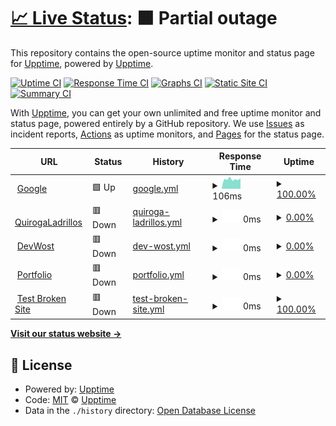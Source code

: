 # [📈 Live Status](https://upptime.github.io/upptime): <!--live status--> **🟧 Partial outage**

This repository contains the open-source uptime monitor and status page for [Upptime](https://upptime.js.org), powered by [Upptime](https://github.com/upptime/upptime).

[![Uptime CI](https://github.com/matirrudo/status/workflows/Uptime%20CI/badge.svg)](https://github.com/matirrudo/status/actions?query=workflow%3A%22Uptime+CI%22)
[![Response Time CI](https://github.com/matirrudo/status/workflows/Response%20Time%20CI/badge.svg)](https://github.com/matirrudo/status/actions?query=workflow%3A%22Response+Time+CI%22)
[![Graphs CI](https://github.com/matirrudo/status/workflows/Graphs%20CI/badge.svg)](https://github.com/matirrudo/status/actions?query=workflow%3A%22Graphs+CI%22)
[![Static Site CI](https://github.com/matirrudo/status/workflows/Static%20Site%20CI/badge.svg)](https://github.com/matirrudo/status/actions?query=workflow%3A%22Static+Site+CI%22)
[![Summary CI](https://github.com/matirrudo/status/workflows/Summary%20CI/badge.svg)](https://github.com/matirrudo/status/actions?query=workflow%3A%22Summary+CI%22)

With [Upptime](https://upptime.js.org), you can get your own unlimited and free uptime monitor and status page, powered entirely by a GitHub repository. We use [Issues](https://github.com/upptime/upptime/issues) as incident reports, [Actions](https://github.com/matirrudo/status/actions) as uptime monitors, and [Pages](https://upptime.github.io/upptime) for the status page.

<!--start: status pages-->
<!-- This summary is generated by Upptime (https://github.com/upptime/upptime) -->
<!-- Do not edit this manually, your changes will be overwritten -->
<!-- prettier-ignore -->
| URL | Status | History | Response Time | Uptime |
| --- | ------ | ------- | ------------- | ------ |
| <img alt="" src="https://icons.duckduckgo.com/ip3/www.google.com.ico" height="13"> [Google](https://www.google.com) | 🟩 Up | [google.yml](https://github.com/matirrudo/status/commits/HEAD/history/google.yml) | <details><summary><img alt="Response time graph" src="./graphs/google/response-time-week.png" height="20"> 106ms</summary><br><a href="https://matirrudo.github.io/status/history/google"><img alt="Response time 110" src="https://img.shields.io/endpoint?url=https%3A%2F%2Fraw.githubusercontent.com%2Fmatirrudo%2Fstatus%2FHEAD%2Fapi%2Fgoogle%2Fresponse-time.json"></a><br><a href="https://matirrudo.github.io/status/history/google"><img alt="24-hour response time 200" src="https://img.shields.io/endpoint?url=https%3A%2F%2Fraw.githubusercontent.com%2Fmatirrudo%2Fstatus%2FHEAD%2Fapi%2Fgoogle%2Fresponse-time-day.json"></a><br><a href="https://matirrudo.github.io/status/history/google"><img alt="7-day response time 106" src="https://img.shields.io/endpoint?url=https%3A%2F%2Fraw.githubusercontent.com%2Fmatirrudo%2Fstatus%2FHEAD%2Fapi%2Fgoogle%2Fresponse-time-week.json"></a><br><a href="https://matirrudo.github.io/status/history/google"><img alt="30-day response time 92" src="https://img.shields.io/endpoint?url=https%3A%2F%2Fraw.githubusercontent.com%2Fmatirrudo%2Fstatus%2FHEAD%2Fapi%2Fgoogle%2Fresponse-time-month.json"></a><br><a href="https://matirrudo.github.io/status/history/google"><img alt="1-year response time 110" src="https://img.shields.io/endpoint?url=https%3A%2F%2Fraw.githubusercontent.com%2Fmatirrudo%2Fstatus%2FHEAD%2Fapi%2Fgoogle%2Fresponse-time-year.json"></a></details> | <details><summary><a href="https://matirrudo.github.io/status/history/google">100.00%</a></summary><a href="https://matirrudo.github.io/status/history/google"><img alt="All-time uptime 100.00%" src="https://img.shields.io/endpoint?url=https%3A%2F%2Fraw.githubusercontent.com%2Fmatirrudo%2Fstatus%2FHEAD%2Fapi%2Fgoogle%2Fuptime.json"></a><br><a href="https://matirrudo.github.io/status/history/google"><img alt="24-hour uptime 100.00%" src="https://img.shields.io/endpoint?url=https%3A%2F%2Fraw.githubusercontent.com%2Fmatirrudo%2Fstatus%2FHEAD%2Fapi%2Fgoogle%2Fuptime-day.json"></a><br><a href="https://matirrudo.github.io/status/history/google"><img alt="7-day uptime 100.00%" src="https://img.shields.io/endpoint?url=https%3A%2F%2Fraw.githubusercontent.com%2Fmatirrudo%2Fstatus%2FHEAD%2Fapi%2Fgoogle%2Fuptime-week.json"></a><br><a href="https://matirrudo.github.io/status/history/google"><img alt="30-day uptime 100.00%" src="https://img.shields.io/endpoint?url=https%3A%2F%2Fraw.githubusercontent.com%2Fmatirrudo%2Fstatus%2FHEAD%2Fapi%2Fgoogle%2Fuptime-month.json"></a><br><a href="https://matirrudo.github.io/status/history/google"><img alt="1-year uptime 99.99%" src="https://img.shields.io/endpoint?url=https%3A%2F%2Fraw.githubusercontent.com%2Fmatirrudo%2Fstatus%2FHEAD%2Fapi%2Fgoogle%2Fuptime-year.json"></a></details>
| <img alt="" src="https://icons.duckduckgo.com/ip3/www.quirogaladrillos.com.ar.ico" height="13"> [QuirogaLadrillos](https://www.quirogaladrillos.com.ar/) | 🟥 Down | [quiroga-ladrillos.yml](https://github.com/matirrudo/status/commits/HEAD/history/quiroga-ladrillos.yml) | <details><summary><img alt="Response time graph" src="./graphs/quiroga-ladrillos/response-time-week.png" height="20"> 0ms</summary><br><a href="https://matirrudo.github.io/status/history/quiroga-ladrillos"><img alt="Response time 0" src="https://img.shields.io/endpoint?url=https%3A%2F%2Fraw.githubusercontent.com%2Fmatirrudo%2Fstatus%2FHEAD%2Fapi%2Fquiroga-ladrillos%2Fresponse-time.json"></a><br><a href="https://matirrudo.github.io/status/history/quiroga-ladrillos"><img alt="24-hour response time 0" src="https://img.shields.io/endpoint?url=https%3A%2F%2Fraw.githubusercontent.com%2Fmatirrudo%2Fstatus%2FHEAD%2Fapi%2Fquiroga-ladrillos%2Fresponse-time-day.json"></a><br><a href="https://matirrudo.github.io/status/history/quiroga-ladrillos"><img alt="7-day response time 0" src="https://img.shields.io/endpoint?url=https%3A%2F%2Fraw.githubusercontent.com%2Fmatirrudo%2Fstatus%2FHEAD%2Fapi%2Fquiroga-ladrillos%2Fresponse-time-week.json"></a><br><a href="https://matirrudo.github.io/status/history/quiroga-ladrillos"><img alt="30-day response time 0" src="https://img.shields.io/endpoint?url=https%3A%2F%2Fraw.githubusercontent.com%2Fmatirrudo%2Fstatus%2FHEAD%2Fapi%2Fquiroga-ladrillos%2Fresponse-time-month.json"></a><br><a href="https://matirrudo.github.io/status/history/quiroga-ladrillos"><img alt="1-year response time 0" src="https://img.shields.io/endpoint?url=https%3A%2F%2Fraw.githubusercontent.com%2Fmatirrudo%2Fstatus%2FHEAD%2Fapi%2Fquiroga-ladrillos%2Fresponse-time-year.json"></a></details> | <details><summary><a href="https://matirrudo.github.io/status/history/quiroga-ladrillos">0.00%</a></summary><a href="https://matirrudo.github.io/status/history/quiroga-ladrillos"><img alt="All-time uptime 21.10%" src="https://img.shields.io/endpoint?url=https%3A%2F%2Fraw.githubusercontent.com%2Fmatirrudo%2Fstatus%2FHEAD%2Fapi%2Fquiroga-ladrillos%2Fuptime.json"></a><br><a href="https://matirrudo.github.io/status/history/quiroga-ladrillos"><img alt="24-hour uptime 0.00%" src="https://img.shields.io/endpoint?url=https%3A%2F%2Fraw.githubusercontent.com%2Fmatirrudo%2Fstatus%2FHEAD%2Fapi%2Fquiroga-ladrillos%2Fuptime-day.json"></a><br><a href="https://matirrudo.github.io/status/history/quiroga-ladrillos"><img alt="7-day uptime 0.00%" src="https://img.shields.io/endpoint?url=https%3A%2F%2Fraw.githubusercontent.com%2Fmatirrudo%2Fstatus%2FHEAD%2Fapi%2Fquiroga-ladrillos%2Fuptime-week.json"></a><br><a href="https://matirrudo.github.io/status/history/quiroga-ladrillos"><img alt="30-day uptime 0.00%" src="https://img.shields.io/endpoint?url=https%3A%2F%2Fraw.githubusercontent.com%2Fmatirrudo%2Fstatus%2FHEAD%2Fapi%2Fquiroga-ladrillos%2Fuptime-month.json"></a><br><a href="https://matirrudo.github.io/status/history/quiroga-ladrillos"><img alt="1-year uptime 0.00%" src="https://img.shields.io/endpoint?url=https%3A%2F%2Fraw.githubusercontent.com%2Fmatirrudo%2Fstatus%2FHEAD%2Fapi%2Fquiroga-ladrillos%2Fuptime-year.json"></a></details>
| <img alt="" src="https://icons.duckduckgo.com/ip3/game.quirogaladrillos.com.ar.ico" height="13"> [DevWost](https://game.quirogaladrillos.com.ar/) | 🟥 Down | [dev-wost.yml](https://github.com/matirrudo/status/commits/HEAD/history/dev-wost.yml) | <details><summary><img alt="Response time graph" src="./graphs/dev-wost/response-time-week.png" height="20"> 0ms</summary><br><a href="https://matirrudo.github.io/status/history/dev-wost"><img alt="Response time 0" src="https://img.shields.io/endpoint?url=https%3A%2F%2Fraw.githubusercontent.com%2Fmatirrudo%2Fstatus%2FHEAD%2Fapi%2Fdev-wost%2Fresponse-time.json"></a><br><a href="https://matirrudo.github.io/status/history/dev-wost"><img alt="24-hour response time 0" src="https://img.shields.io/endpoint?url=https%3A%2F%2Fraw.githubusercontent.com%2Fmatirrudo%2Fstatus%2FHEAD%2Fapi%2Fdev-wost%2Fresponse-time-day.json"></a><br><a href="https://matirrudo.github.io/status/history/dev-wost"><img alt="7-day response time 0" src="https://img.shields.io/endpoint?url=https%3A%2F%2Fraw.githubusercontent.com%2Fmatirrudo%2Fstatus%2FHEAD%2Fapi%2Fdev-wost%2Fresponse-time-week.json"></a><br><a href="https://matirrudo.github.io/status/history/dev-wost"><img alt="30-day response time 0" src="https://img.shields.io/endpoint?url=https%3A%2F%2Fraw.githubusercontent.com%2Fmatirrudo%2Fstatus%2FHEAD%2Fapi%2Fdev-wost%2Fresponse-time-month.json"></a><br><a href="https://matirrudo.github.io/status/history/dev-wost"><img alt="1-year response time 0" src="https://img.shields.io/endpoint?url=https%3A%2F%2Fraw.githubusercontent.com%2Fmatirrudo%2Fstatus%2FHEAD%2Fapi%2Fdev-wost%2Fresponse-time-year.json"></a></details> | <details><summary><a href="https://matirrudo.github.io/status/history/dev-wost">0.00%</a></summary><a href="https://matirrudo.github.io/status/history/dev-wost"><img alt="All-time uptime 21.10%" src="https://img.shields.io/endpoint?url=https%3A%2F%2Fraw.githubusercontent.com%2Fmatirrudo%2Fstatus%2FHEAD%2Fapi%2Fdev-wost%2Fuptime.json"></a><br><a href="https://matirrudo.github.io/status/history/dev-wost"><img alt="24-hour uptime 0.00%" src="https://img.shields.io/endpoint?url=https%3A%2F%2Fraw.githubusercontent.com%2Fmatirrudo%2Fstatus%2FHEAD%2Fapi%2Fdev-wost%2Fuptime-day.json"></a><br><a href="https://matirrudo.github.io/status/history/dev-wost"><img alt="7-day uptime 0.00%" src="https://img.shields.io/endpoint?url=https%3A%2F%2Fraw.githubusercontent.com%2Fmatirrudo%2Fstatus%2FHEAD%2Fapi%2Fdev-wost%2Fuptime-week.json"></a><br><a href="https://matirrudo.github.io/status/history/dev-wost"><img alt="30-day uptime 0.00%" src="https://img.shields.io/endpoint?url=https%3A%2F%2Fraw.githubusercontent.com%2Fmatirrudo%2Fstatus%2FHEAD%2Fapi%2Fdev-wost%2Fuptime-month.json"></a><br><a href="https://matirrudo.github.io/status/history/dev-wost"><img alt="1-year uptime 0.00%" src="https://img.shields.io/endpoint?url=https%3A%2F%2Fraw.githubusercontent.com%2Fmatirrudo%2Fstatus%2FHEAD%2Fapi%2Fdev-wost%2Fuptime-year.json"></a></details>
| <img alt="" src="https://icons.duckduckgo.com/ip3/matias.quirogaladrillos.com.ar.ico" height="13"> [Portfolio](https://matias.quirogaladrillos.com.ar/) | 🟥 Down | [portfolio.yml](https://github.com/matirrudo/status/commits/HEAD/history/portfolio.yml) | <details><summary><img alt="Response time graph" src="./graphs/portfolio/response-time-week.png" height="20"> 0ms</summary><br><a href="https://matirrudo.github.io/status/history/portfolio"><img alt="Response time 0" src="https://img.shields.io/endpoint?url=https%3A%2F%2Fraw.githubusercontent.com%2Fmatirrudo%2Fstatus%2FHEAD%2Fapi%2Fportfolio%2Fresponse-time.json"></a><br><a href="https://matirrudo.github.io/status/history/portfolio"><img alt="24-hour response time 0" src="https://img.shields.io/endpoint?url=https%3A%2F%2Fraw.githubusercontent.com%2Fmatirrudo%2Fstatus%2FHEAD%2Fapi%2Fportfolio%2Fresponse-time-day.json"></a><br><a href="https://matirrudo.github.io/status/history/portfolio"><img alt="7-day response time 0" src="https://img.shields.io/endpoint?url=https%3A%2F%2Fraw.githubusercontent.com%2Fmatirrudo%2Fstatus%2FHEAD%2Fapi%2Fportfolio%2Fresponse-time-week.json"></a><br><a href="https://matirrudo.github.io/status/history/portfolio"><img alt="30-day response time 0" src="https://img.shields.io/endpoint?url=https%3A%2F%2Fraw.githubusercontent.com%2Fmatirrudo%2Fstatus%2FHEAD%2Fapi%2Fportfolio%2Fresponse-time-month.json"></a><br><a href="https://matirrudo.github.io/status/history/portfolio"><img alt="1-year response time 0" src="https://img.shields.io/endpoint?url=https%3A%2F%2Fraw.githubusercontent.com%2Fmatirrudo%2Fstatus%2FHEAD%2Fapi%2Fportfolio%2Fresponse-time-year.json"></a></details> | <details><summary><a href="https://matirrudo.github.io/status/history/portfolio">0.00%</a></summary><a href="https://matirrudo.github.io/status/history/portfolio"><img alt="All-time uptime 21.10%" src="https://img.shields.io/endpoint?url=https%3A%2F%2Fraw.githubusercontent.com%2Fmatirrudo%2Fstatus%2FHEAD%2Fapi%2Fportfolio%2Fuptime.json"></a><br><a href="https://matirrudo.github.io/status/history/portfolio"><img alt="24-hour uptime 0.00%" src="https://img.shields.io/endpoint?url=https%3A%2F%2Fraw.githubusercontent.com%2Fmatirrudo%2Fstatus%2FHEAD%2Fapi%2Fportfolio%2Fuptime-day.json"></a><br><a href="https://matirrudo.github.io/status/history/portfolio"><img alt="7-day uptime 0.00%" src="https://img.shields.io/endpoint?url=https%3A%2F%2Fraw.githubusercontent.com%2Fmatirrudo%2Fstatus%2FHEAD%2Fapi%2Fportfolio%2Fuptime-week.json"></a><br><a href="https://matirrudo.github.io/status/history/portfolio"><img alt="30-day uptime 0.00%" src="https://img.shields.io/endpoint?url=https%3A%2F%2Fraw.githubusercontent.com%2Fmatirrudo%2Fstatus%2FHEAD%2Fapi%2Fportfolio%2Fuptime-month.json"></a><br><a href="https://matirrudo.github.io/status/history/portfolio"><img alt="1-year uptime 0.00%" src="https://img.shields.io/endpoint?url=https%3A%2F%2Fraw.githubusercontent.com%2Fmatirrudo%2Fstatus%2FHEAD%2Fapi%2Fportfolio%2Fuptime-year.json"></a></details>
| <img alt="" src="https://icons.duckduckgo.com/ip3/thissitedoesnotexist.koj.co.ico" height="13"> [Test Broken Site](https://thissitedoesnotexist.koj.co) | 🟥 Down | [test-broken-site.yml](https://github.com/matirrudo/status/commits/HEAD/history/test-broken-site.yml) | <details><summary><img alt="Response time graph" src="./graphs/test-broken-site/response-time-week.png" height="20"> 0ms</summary><br><a href="https://matirrudo.github.io/status/history/test-broken-site"><img alt="Response time 0" src="https://img.shields.io/endpoint?url=https%3A%2F%2Fraw.githubusercontent.com%2Fmatirrudo%2Fstatus%2FHEAD%2Fapi%2Ftest-broken-site%2Fresponse-time.json"></a><br><a href="https://matirrudo.github.io/status/history/test-broken-site"><img alt="24-hour response time 0" src="https://img.shields.io/endpoint?url=https%3A%2F%2Fraw.githubusercontent.com%2Fmatirrudo%2Fstatus%2FHEAD%2Fapi%2Ftest-broken-site%2Fresponse-time-day.json"></a><br><a href="https://matirrudo.github.io/status/history/test-broken-site"><img alt="7-day response time 0" src="https://img.shields.io/endpoint?url=https%3A%2F%2Fraw.githubusercontent.com%2Fmatirrudo%2Fstatus%2FHEAD%2Fapi%2Ftest-broken-site%2Fresponse-time-week.json"></a><br><a href="https://matirrudo.github.io/status/history/test-broken-site"><img alt="30-day response time 0" src="https://img.shields.io/endpoint?url=https%3A%2F%2Fraw.githubusercontent.com%2Fmatirrudo%2Fstatus%2FHEAD%2Fapi%2Ftest-broken-site%2Fresponse-time-month.json"></a><br><a href="https://matirrudo.github.io/status/history/test-broken-site"><img alt="1-year response time 0" src="https://img.shields.io/endpoint?url=https%3A%2F%2Fraw.githubusercontent.com%2Fmatirrudo%2Fstatus%2FHEAD%2Fapi%2Ftest-broken-site%2Fresponse-time-year.json"></a></details> | <details><summary><a href="https://matirrudo.github.io/status/history/test-broken-site">100.00%</a></summary><a href="https://matirrudo.github.io/status/history/test-broken-site"><img alt="All-time uptime 100.00%" src="https://img.shields.io/endpoint?url=https%3A%2F%2Fraw.githubusercontent.com%2Fmatirrudo%2Fstatus%2FHEAD%2Fapi%2Ftest-broken-site%2Fuptime.json"></a><br><a href="https://matirrudo.github.io/status/history/test-broken-site"><img alt="24-hour uptime 100.00%" src="https://img.shields.io/endpoint?url=https%3A%2F%2Fraw.githubusercontent.com%2Fmatirrudo%2Fstatus%2FHEAD%2Fapi%2Ftest-broken-site%2Fuptime-day.json"></a><br><a href="https://matirrudo.github.io/status/history/test-broken-site"><img alt="7-day uptime 100.00%" src="https://img.shields.io/endpoint?url=https%3A%2F%2Fraw.githubusercontent.com%2Fmatirrudo%2Fstatus%2FHEAD%2Fapi%2Ftest-broken-site%2Fuptime-week.json"></a><br><a href="https://matirrudo.github.io/status/history/test-broken-site"><img alt="30-day uptime 100.00%" src="https://img.shields.io/endpoint?url=https%3A%2F%2Fraw.githubusercontent.com%2Fmatirrudo%2Fstatus%2FHEAD%2Fapi%2Ftest-broken-site%2Fuptime-month.json"></a><br><a href="https://matirrudo.github.io/status/history/test-broken-site"><img alt="1-year uptime 100.00%" src="https://img.shields.io/endpoint?url=https%3A%2F%2Fraw.githubusercontent.com%2Fmatirrudo%2Fstatus%2FHEAD%2Fapi%2Ftest-broken-site%2Fuptime-year.json"></a></details>

<!--end: status pages-->

[**Visit our status website →**](https://upptime.github.io/upptime)

## 📄 License

- Powered by: [Upptime](https://github.com/upptime/upptime)
- Code: [MIT](./LICENSE) © [Upptime](https://upptime.js.org)
- Data in the `./history` directory: [Open Database License](https://opendatacommons.org/licenses/odbl/1-0/)

